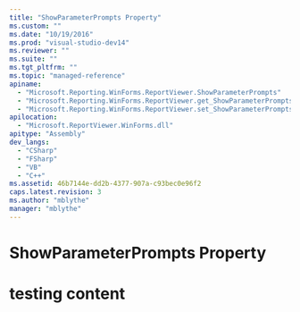 ```yaml
---
title: "ShowParameterPrompts Property"
ms.custom: ""
ms.date: "10/19/2016"
ms.prod: "visual-studio-dev14"
ms.reviewer: ""
ms.suite: ""
ms.tgt_pltfrm: ""
ms.topic: "managed-reference"
apiname: 
  - "Microsoft.Reporting.WinForms.ReportViewer.ShowParameterPrompts"
  - "Microsoft.Reporting.WinForms.ReportViewer.get_ShowParameterPrompts"
  - "Microsoft.Reporting.WinForms.ReportViewer.set_ShowParameterPrompts"
apilocation: 
  - "Microsoft.ReportViewer.WinForms.dll"
apitype: "Assembly"
dev_langs: 
  - "CSharp"
  - "FSharp"
  - "VB"
  - "C++"
ms.assetid: 46b7144e-dd2b-4377-907a-c93bec0e96f2
caps.latest.revision: 3
ms.author: "mblythe"
manager: "mblythe"
---
```

# ShowParameterPrompts Property
# testing content